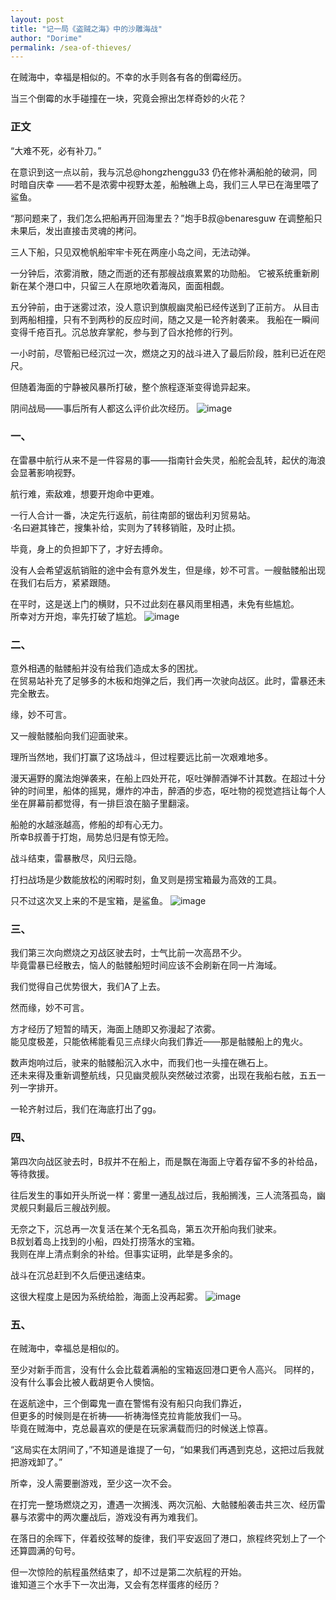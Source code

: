 ```yaml
---
layout: post
title: "记一局《盗贼之海》中的沙雕海战"
author: "Dorime"
permalink: /sea-of-thieves/
---
```


在贼海中，幸福是相似的。不幸的水手则各有各的倒霉经历。

当三个倒霉的水手碰撞在一块，究竟会擦出怎样奇妙的火花？

### 正文

“大难不死，必有补刀。”

在意识到这一点以前，我与沉总@hongzhenggu33 仍在修补满船舱的破洞，同时暗自庆幸
——若不是浓雾中视野太差，船触礁上岛，我们三人早已在海里喂了鲨鱼。

“那问题来了，我们怎么把船再开回海里去？”炮手B叔@benaresguw 在调整船只未果后，发出直接击灵魂的拷问。

三人下船，只见双桅帆船牢牢卡死在两座小岛之间，无法动弹。

一分钟后，浓雾消散，随之而逝的还有那艘战痕累累的功勋船。
它被系统重新刷新在某个港口中，只留三人在原地吹着海风，面面相觑。

五分钟前，由于迷雾过浓，没人意识到旗舰幽灵船已经传送到了正前方。
从目击到两船相撞，只有不到两秒的反应时间，随之又是一轮齐射袭来。
我船在一瞬间变得千疮百孔。沉总放弃掌舵，参与到了舀水抢修的行列。

一小时前，尽管船已经沉过一次，燃烧之刃的战斗进入了最后阶段，胜利已近在咫尺。

但随着海面的宁静被风暴所打破，整个旅程逐渐变得诡异起来。

阴间战局——事后所有人都这么评价此次经历。
![image](https://github.com/DorimeL/DorimeL.github.io/assets/74948296/de64d15b-ede8-45e7-897f-bc6394eddfa0)


### 一、

在雷暴中航行从来不是一件容易的事——指南针会失灵，船舵会乱转，起伏的海浪会显著影响视野。

航行难，索敌难，想要开炮命中更难。

一行人合计一番，决定先行返航，前往南部的锯齿利刃贸易站。  
·名曰避其锋芒，搜集补给，实则为了转移销赃，及时止损。

毕竟，身上的负担卸下了，才好去搏命。

没有人会希望返航销赃的途中会有意外发生，但是缘，妙不可言。一艘骷髅船出现在我们右后方，紧紧跟随。

在平时，这是送上门的横财，只不过此刻在暴风雨里相遇，未免有些尴尬。  
所幸对方开炮，率先打破了尴尬。
![image](https://github.com/DorimeL/DorimeL.github.io/assets/74948296/d649563b-18ff-4105-ba86-5ffc5191cef7)


### 二、

意外相遇的骷髅船并没有给我们造成太多的困扰。  
在贸易站补充了足够多的木板和炮弹之后，我们再一次驶向战区。此时，雷暴还未完全散去。

缘，妙不可言。

又一艘骷髅船向我们迎面驶来。

理所当然地，我们打赢了这场战斗，但过程要远比前一次艰难地多。

漫天遍野的魔法炮弹袭来，在船上四处开花，呕吐弹醉酒弹不计其数。在超过十分钟的时间里，船体的摇晃，爆炸的冲击，醉酒的步态，呕吐物的视觉遮挡让每个人坐在屏幕前都觉得，有一排巨浪在脑子里翻滚。

船舱的水越涨越高，修船的却有心无力。  
所幸B叔善于打炮，局势总归是有惊无险。

战斗结束，雷暴散尽，风归云隐。

打扫战场是少数能放松的闲暇时刻，鱼叉则是捞宝箱最为高效的工具。

只不过这次叉上来的不是宝箱，是鲨鱼。
![image](https://github.com/DorimeL/DorimeL.github.io/assets/74948296/80cc4c9a-f354-4bb5-b966-e19f3aceb309)


### 三、

我们第三次向燃烧之刃战区驶去时，士气比前一次高昂不少。  
毕竟雷暴已经散去，恼人的骷髅船短时间应该不会刷新在同一片海域。

我们觉得自己优势很大，我们A了上去。

然而缘，妙不可言。

方才经历了短暂的晴天，海面上随即又弥漫起了浓雾。  
能见度极差，只能依稀能看见三点绿火向我们靠近——那是骷髅船上的鬼火。

数声炮响过后，驶来的骷髅船沉入水中，而我们也一头撞在礁石上。  
还未来得及重新调整航线，只见幽灵舰队突然破过浓雾，出现在我船右舷，五五一列一字排开。

一轮齐射过后，我们在海底打出了gg。

### 四、

第四次向战区驶去时，B叔并不在船上，而是飘在海面上守着存留不多的补给品，等待救援。

往后发生的事如开头所说一样：雾里一通乱战过后，我船搁浅，三人流落孤岛，幽灵舰只剩最后三艘战列舰。

无奈之下，沉总再一次复活在某个无名孤岛，第五次开船向我们驶来。  
B叔划着岛上找到的小船，四处打捞落水的宝箱。  
我则在岸上清点剩余的补给。但事实证明，此举是多余的。  

战斗在沉总赶到不久后便迅速结束。

这很大程度上是因为系统给脸，海面上没再起雾。
![image](https://github.com/DorimeL/DorimeL.github.io/assets/74948296/7c9eb395-4de9-4680-b203-6a0b23c6b8f5)  


### 五、

在贼海中，幸福总是相似的。

至少对新手而言，没有什么会比载着满船的宝箱返回港口更令人高兴。
同样的，没有什么事会比被人截胡更令人懊恼。

在返航途中，三个倒霉鬼一直在警惕有没有船只向我们靠近，  
但更多的时候则是在祈祷——祈祷海怪克拉肯能放我们一马。  
毕竟在贼海中，克总最喜欢的便是在玩家满载而归的时候送上惊喜。  

“这局实在太阴间了，”不知道是谁提了一句，“如果我们再遇到克总，这把过后我就把游戏卸了。”

所幸，没人需要删游戏，至少这一次不会。

在打完一整场燃烧之刃，遭遇一次搁浅、两次沉船、大骷髅船袭击共三次、经历雷暴与浓雾中的两次鏖战后，游戏没有再为难我们。

在落日的余晖下，伴着绞弦琴的旋律，我们平安返回了港口，旅程终究划上了一个还算圆满的句号。

但一次惊险的航程虽然结束了，却不过是第二次航程的开始。  
谁知道三个水手下一次出海，又会有怎样蛋疼的经历？
